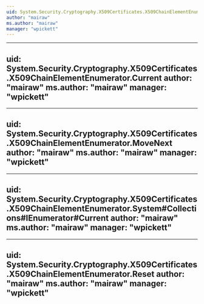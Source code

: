 ```yaml
---
uid: System.Security.Cryptography.X509Certificates.X509ChainElementEnumerator
author: "mairaw"
ms.author: "mairaw"
manager: "wpickett"
---
```


---
uid: System.Security.Cryptography.X509Certificates.X509ChainElementEnumerator.Current
author: "mairaw"
ms.author: "mairaw"
manager: "wpickett"
---

---
uid: System.Security.Cryptography.X509Certificates.X509ChainElementEnumerator.MoveNext
author: "mairaw"
ms.author: "mairaw"
manager: "wpickett"
---

---
uid: System.Security.Cryptography.X509Certificates.X509ChainElementEnumerator.System#Collections#IEnumerator#Current
author: "mairaw"
ms.author: "mairaw"
manager: "wpickett"
---

---
uid: System.Security.Cryptography.X509Certificates.X509ChainElementEnumerator.Reset
author: "mairaw"
ms.author: "mairaw"
manager: "wpickett"
---
